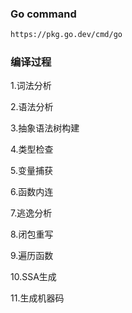 ### Go command

```html
https://pkg.go.dev/cmd/go
```


### 编译过程

1.词法分析

2.语法分析

3.抽象语法树构建

4.类型检查

5.变量捕获

6.函数内连

7.逃逸分析

8.闭包重写

9.遍历函数

10.SSA生成

11.生成机器码
